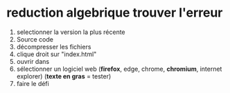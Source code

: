 # reduction algebrique trouver l'erreur

1. selectionner la version la plus récente
2. Source code
3. décompresser les fichiers
4. clique droit sur "index.html"
5. ouvrir dans
6. sélectionner un logiciel web (<b>firefox</b>, edge, chrome, <b>chromium</b>, internet explorer) (<b>texte en gras</b> = tester)
7. faire le défi
